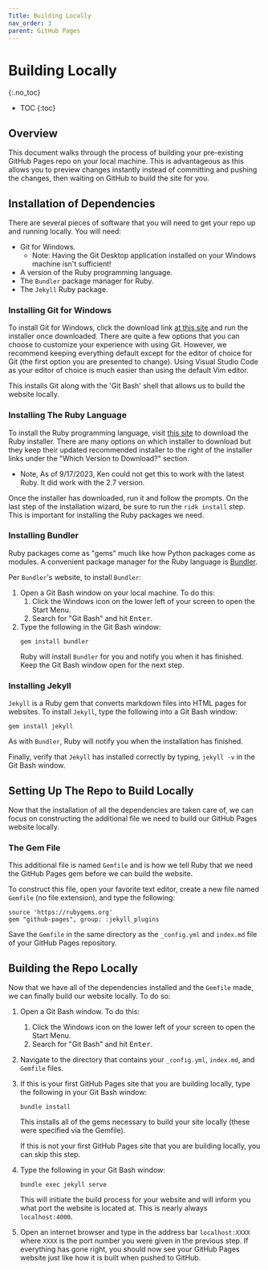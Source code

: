 ```yaml
---
Title: Building Locally
nav_order: 3
parent: GitHub Pages
---
```


# Building Locally
{:.no_toc}

* TOC
{:toc}

## Overview

This document walks through the process of building your pre-existing GitHub Pages repo on your local machine. This is advantageous as this allows you to preview changes instantly instead of committing and pushing the changes, then waiting on GitHub to build the site for you.

## Installation of Dependencies

There are several pieces of software that you will need to get your repo up and running locally. You will need:

  + Git for Windows.
      + Note: Having the Git Desktop application installed on your Windows machine isn't sufficient!
  + A version of the Ruby programming language.
  + The `Bundler` package manager for Ruby.
  + The `Jekyll` Ruby package.

### Installing Git for Windows

To install Git for Windows, click the download link [at this site](https://gitforwindows.org/) and run the installer once downloaded. There are quite a few options that you can choose to customize your experience with using Git. However, we recommend keeping everything default except for the editor of choice for Git (the first option you are presented to change). Using Visual Studio Code as your editor of choice is much easier than using the default Vim editor.

This installs Git along with the 'Git Bash' shell that allows us to build the website locally.

### Installing The Ruby Language

To install the Ruby programming language, visit [this site](https://rubyinstaller.org/downloads/) to download the Ruby installer. There are many options on which installer to download but they keep their updated recommended installer to the right of the installer links under the "Which Version to Download?" section.
+ Note, As of 9/17/2023, Ken could not get this to work with the latest Ruby. It did work with the 2.7 version.

Once the installer has downloaded, run it and follow the prompts. On the last step of the installation wizard, be sure to run the `ridk install` step. This is important for installing the Ruby packages we need.

### Installing Bundler

Ruby packages come as "gems" much like how Python packages come as modules. A convenient package manager for the Ruby language is [Bundler](https://bundler.io/).

Per `Bundler`'s website, to install `Bundler`:

1. Open a Git Bash window on your local machine. To do this:
    1. Click the Windows icon on the lower left of your screen to open the Start Menu.
    2. Search for "Git Bash" and hit <kbd>Enter</kbd>.
2. Type the following in the Git Bash window:
    ```
    gem install bundler
    ```
    Ruby will install `Bundler` for you and notify you when it has finished. Keep the Git Bash window open for the next step.

### Installing Jekyll

`Jekyll` is a Ruby gem that converts markdown files into HTML pages for websites. To install `Jekyll`, type the following into a Git Bash window:

```
gem install jekyll
```

As with `Bundler`, Ruby will notify you when the installation has finished.

Finally, verify that `Jekyll` has installed correctly by typing, `jekyll -v` in the Git Bash window.

## Setting Up The Repo to Build Locally

Now that the installation of all the dependencies are taken care of, we can focus on constructing the additional file we need to build our GitHub Pages website locally. 

### The Gem File

This additional file is named `Gemfile` and is how we tell Ruby that we need the GitHub Pages gem before we can build the website.

To construct this file, open your favorite text editor, create a new file named `Gemfile` (no file extension), and type the following:

```
source 'https://rubygems.org'
gem "github-pages", group: :jekyll_plugins
```

Save the `Gemfile` in the same directory as the `_config.yml` and `index.md` file of your GitHub Pages repository.

## Building the Repo Locally

Now that we have all of the dependencies installed and the `Gemfile` made, we can finally build our website locally. To do so:

1. Open a Git Bash window. To do this:
    1. Click the Windows icon on the lower left of your screen to open the Start Menu.
    2. Search for "Git Bash" and hit <kbd>Enter</kbd>.
2. Navigate to the directory that contains your `_config.yml`, `index.md`, and `Gemfile` files.
3. If this is your first GitHub Pages site that you are building locally, type the following in your Git Bash window:
    ```
    bundle install
    ```
    This installs all of the gems necessary to build your site locally (these were specified via the Gemfile).

    If this is not your first GitHub Pages site that you are building locally, you can skip this step.
4. Type the following in your Git Bash window:
    ```
    bundle exec jekyll serve
    ```
    This will initiate the build process for your website and will inform you what port the website is located at. This is nearly always `localhost:4000`.
4. Open an internet browser and type in the address bar `localhost:XXXX` where `XXXX` is the port number you were given in the previous step. If everything has gone right, you should now see your GitHub Pages website just like how it is built when pushed to GitHub.
